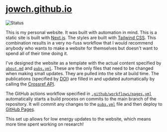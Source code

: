# [jowch.github.io](https://jowch.github.io)

![Status](https://github.com/jowch/jowch.github.io/actions/workflows/pages.yml/badge.svg)

This is my personal website. It was built with automation in mind. This is a
static site is built with [Next.js](https://nextjs.org). The styles are built
with [Tailwind CSS](https://tailwindcss.com). This combination results in a very
no-fuss workflow that I would recommend anybody who wants to make a website for
themselves but doesn't want to spend all of their time doing it.

I've designed the website as a template with the actual content specified by
[`about.md`](about.md) and [`pubs.yml`](pubs.yml). These are the only files that
need to be changed when making small updates. They are pulled into the site at
build time. The publications (specified by [DOI](https://www.doi.org)) are
filled in and updated automatically by calling the [Crossref
API](https://www.crossref.org).

The GitHub actions workflow specified in
[`.github/workflows/pages.yml`](.github/workflows/pages.yml) automatically
starts a build process on commits to the main branch of the repository. It will
commit any changes to the [`pubs.yml`](pubs.yml) file and then deploy to [GitHub
Pages](https://pages.github.com).

This set up allows for low energy updates to the website, which means more time
spent working on research!
